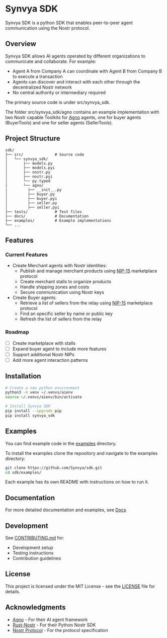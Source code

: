 # Synvya SDK

Synvya SDK is a python SDK that enables peer-to-peer agent communication using the Nostr protocol.

## Overview

Synvya SDK allows AI agents operated by different organizations to communicate and collaborate. For example:
- Agent A from Company A can coordinate with Agent B from Company B to execute a transaction
- Agents can discover and interact with each other through the decentralized Nostr network
- No central authority or intermediary required

The primary source code is under src/synvya_sdk. 

The folder src/synvya_sdk/agno contains an example implementation with two Nostr capable Toolkits for [Agno](https://www.agno.com) agents, one for buyer agents (BuyerTools) and one for seller agents (SellerTools).

## Project Structure

```
sdk/
├── src/              # Source code
│   └── synvya_sdk/
│       ├── models.py
│       ├── models.pyi
│       ├── nostr.py
│       ├── nostr.pyi
│       └── py.typed
|       └── agno/
|         ├── __init__.py
│         ├── buyer.py
│         ├── buyer.pyi
│         ├── seller.py
│         ├── seller.pyi
├── tests/            # Test files
├── docs/             # Documentation
├── examples/         # Example implementations
└── ...
```

## Features

### Current Features
- Create Merchant agents with Nostr identities:
  - Publish and manage merchant products using [NIP-15](https://github.com/nostr-protocol/nips/blob/master/15.md) marketplace protocol
  - Create merchant stalls to organize products
  - Handle shipping zones and costs
  - Secure communication using Nostr keys
- Create Buyer agents:
  - Retrieve a list of sellers from the relay using [NIP-15](https://github.com/nostr-protocol/nips/blob/master/15.md) marketplace protocol
  - Find an specific seller by name or public key
  - Refresh the list of sellers from the relay

### Roadmap
- [ ] Create marketplace with stalls
- [ ] Expand buyer agent to include more features
- [ ] Support additional Nostr NIPs
- [ ] Add more agent interaction patterns

## Installation

```bash
# Create a new python environment
python3 -m venv ~/.venvs/aienv
source ~/.venvs/aienv/bin/activate

# Install Synvya SDK
pip install --upgrade pip
pip install synvya_sdk
```

## Examples

You can find example code in the [examples](https://github.com/Synvya/sdk/tree/main/examples/) directory.

To install the examples clone the repository and navigate to the examples directory:

```bash
git clone https://github.com/Synvya/sdk.git
cd sdk/examples/
```
Each example has its own README with instructions on how to run it.

## Documentation

For more detailed documentation and examples, see [Docs](https://github.com/Synvya/sdk/tree/main/docs/docs.md) 

## Development

See [CONTRIBUTING.md](https://github.com/Synvya/sdk/blob/main/CONTRIBUTING.md) for:
- Development setup
- Testing instructions
- Contribution guidelines

## License

This project is licensed under the MIT License - see the [LICENSE](https://github.com/Synvya/sdk/blob/main/LICENSE) file for details.

## Acknowledgments

- [Agno](https://www.agno.com) - For their AI agent framework
- [Rust-Nostr](https://rust-nostr.org) - For their Python Nostr SDK
- [Nostr Protocol](https://github.com/nostr-protocol/nips) - For the protocol specification

